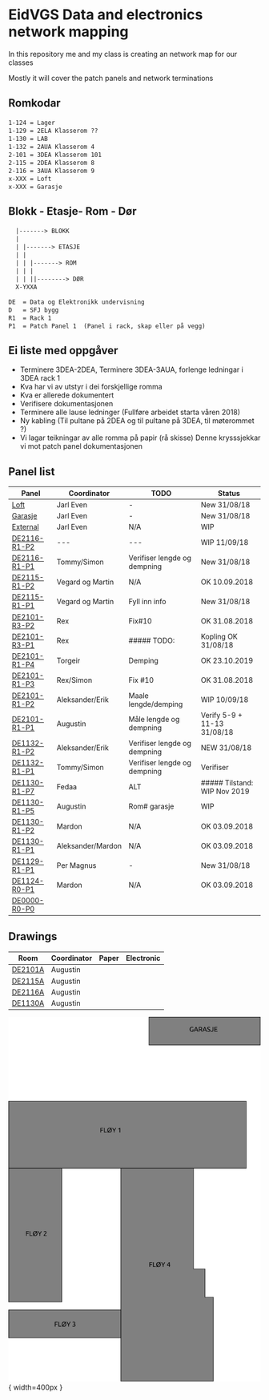 <h1>EidVGS Data and electronics network mapping</h1>

<p>In this repository me and my class is creating an network map for our classes</p>
<p>Mostly it will cover the patch panels and network terminations</p>

## Romkodar
```
1-124 = Lager
1-129 = 2ELA Klasserom ??
1-130 = LAB
1-132 = 2AUA Klasserom 4
2-101 = 3DEA Klasserom 101
2-115 = 2DEA Klasserom 8
2-116 = 3AUA Klasserom 9
x-XXX = Loft
x-XXX = Garasje
```

## Blokk - Etasje- Rom - Dør
```
  |-------> BLOKK
  |
  | |-------> ETASJE
  | |  
  | | |-------> ROM
  | | |
  | | ||--------> DØR
  X-YXXA
```

```
DE	= Data og Elektronikk undervisning
D	= SFJ bygg
R1	= Rack 1					       
P1	= Patch Panel 1	 (Panel i rack, skap eller på vegg)
```


## Ei liste med oppgåver 

* Terminere 3DEA-2DEA, Terminere 3DEA-3AUA, forlenge ledningar i 3DEA rack 1
* Kva har vi av utstyr i dei forskjellige romma
* Kva er allerede dokumentert
* Verifisere dokumentasjonen
* Terminere alle lause ledninger (Fullføre arbeidet starta våren 2018)
* Ny kabling (Til pultane på 2DEA og til pultane på 3DEA, til møterommet ?)
* Vi lagar teikningar av alle romma på papir (rå skisse) Denne krysssjekkar vi mot patch panel dokumentasjonen


## Panel list
[comment]: # (Autotable start)

|                 Panel                |   Coordinator   |            TODO            |           Status           |
|--------------------------------------|-----------------|----------------------------|----------------------------|
|[Loft](Panels/Loft.md)                |Jarl Even        |-                           |New 31/08/18                |
|[Garasje](Panels/Garasje.md)          |Jarl Even        |-                           |New 31/08/18                |
|[External](Panels/External.md)        |Jarl Even        |N/A                         |WIP                         |
|[DE2116-R1-P2](Panels/DE2116-R1-P2.md)|---              |---                         |WIP 11/09/18                |
|[DE2116-R1-P1](Panels/DE2116-R1-P1.md)|Tommy/Simon      |Verifiser lengde og dempning|New 31/08/18                |
|[DE2115-R1-P2](Panels/DE2115-R1-P2.md)|Vegard og Martin |N/A                         |OK 10.09.2018               |
|[DE2115-R1-P1](Panels/DE2115-R1-P1.md)|Vegard og Martin |Fyll inn info               |New 31/08/18                |
|[DE2101-R3-P2](Panels/DE2101-R3-P2.md)|Rex              |Fix#10                      |OK 31.08.2018               |
|[DE2101-R3-P1](Panels/DE2101-R3-P1.md)|Rex              |##### TODO:                 |Kopling OK 31/08/18         |
|[DE2101-R1-P4](Panels/DE2101-R1-P4.md)|Torgeir          |Demping                     |OK 23.10.2019               |
|[DE2101-R1-P3](Panels/DE2101-R1-P3.md)|Rex/Simon        |Fix #10                     |OK 31.08.2018               |
|[DE2101-R1-P2](Panels/DE2101-R1-P2.md)|Aleksander/Erik  |Maale lengde/demping        |WIP 10/09/18                |
|[DE2101-R1-P1](Panels/DE2101-R1-P1.md)|Augustin         |Måle lengde og dempning     |Verify 5-9 + 11-13 31/08/18 |
|[DE1132-R1-P2](Panels/DE1132-R1-P2.md)|Aleksander/Erik  |Verifiser lengde og dempning|NEW 31/08/18                |
|[DE1132-R1-P1](Panels/DE1132-R1-P1.md)|Tommy/Simon      |Verifiser lengde og dempning|Verifiser                   |
|[DE1130-R1-P7](Panels/DE1130-R1-P7.md)|Fedaa            |ALT                         |##### Tilstand:	WIP Nov 2019|
|[DE1130-R1-P5](Panels/DE1130-R1-P5.md)|Augustin         |Rom# garasje                |WIP                         |
|[DE1130-R1-P2](Panels/DE1130-R1-P2.md)|Mardon           |N/A                         |OK 03.09.2018               |
|[DE1130-R1-P1](Panels/DE1130-R1-P1.md)|Aleksander/Mardon|N/A                         |OK 03.09.2018               |
|[DE1129-R1-P1](Panels/DE1129-R1-P1.md)|Per Magnus       |-                           |New 31/08/18                |
|[DE1124-R0-P1](Panels/DE1124-R0-P1.md)|Mardon           |N/A                         |OK 03.09.2018               |
|[DE0000-R0-P0](Panels/DE0000-R0-P0.md)|                 |                            |                            |

[comment]: # (Autotable stop)

## Drawings 
|                  Room                   |     Coordinator     | Paper | Electronic  |
|-----------------------------------------|---------------------|-------|-------------|
|[DE2101A](./Drawings/2101A-FloorPlan.svg)|Augustin             |       |             |
|[DE2115A](./Drawings/2115A-FloorPlan.svg)|Augustin             |       |             |
|[DE2116A](./Drawings/2116A-FloorPlan.svg)|Augustin             |       |             |
|[DE1130A](./Drawings/1130A-FloorPlan.svg)|Augustin             |       |             |


![EidVGS](./Drawings/EIDVGS-SectionPlan.png){ width=400px }
